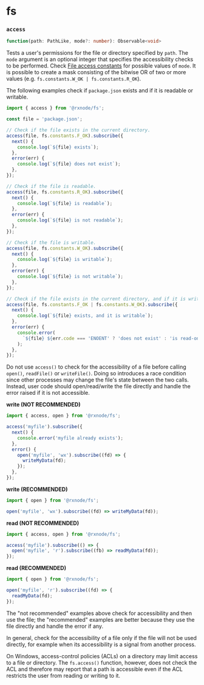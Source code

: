 # fs

### `access`

```typescript
function(path: PathLike, mode?: number): Observable<void>
```

Tests a user's permissions for the file or directory specified by `path`. The `mode` argument is an optional integer that specifies the accessibility checks to be performed. Check [File access constants](https://nodejs.org/docs/latest-v12.x/api/fs.html#fs_file_access_constants) for possible values of `mode`. It is possible to create a mask consisting of the bitwise OR of two or more values \(e.g. `fs.constants.W_OK | fs.constants.R_OK`\).

The following examples check if `package.json` exists and if it is readable or writable.

```typescript
import { access } from '@rxnode/fs';

const file = 'package.json';

// Check if the file exists in the current directory.
access(file, fs.constants.F_OK).subscribe({
  next() {
    console.log(`${file} exists`);
  },
  error(err) {
    console.log(`${file} does not exist`);
  },
});

// Check if the file is readable.
access(file, fs.constants.R_OK).subscribe({
  next() {
    console.log(`${file} is readable`);
  },
  error(err) {
    console.log(`${file} is not readable`);
  },
});

// Check if the file is writable.
access(file, fs.constants.W_OK).subscribe({
  next() {
    console.log(`${file} is writable`);
  },
  error(err) {
    console.log(`${file} is not writable`);
  },
});

// Check if the file exists in the current directory, and if it is writable.
access(file, fs.constants.F_OK | fs.constants.W_OK).subscribe({
  next() {
    console.log(`${file} exists, and it is writable`);
  },
  error(err) {
    console.error(
      `${file} ${err.code === 'ENOENT' ? 'does not exist' : 'is read-only'}`
    );
  },
});
```

Do not use `access()` to check for the accessibility of a file before calling `open()`, `readFile()` or `writeFile()`. Doing so introduces a race condition since other processes may change the file's state between the two calls. Instead, user code should open/read/write the file directly and handle the error raised if it is not accessible.

**write \(NOT RECOMMENDED\)**

```typescript
import { access, open } from '@rxnode/fs';

access('myfile').subscribe({
  next() {
    console.error('myfile already exists');
  },
  error() {
    open('myfile', 'wx').subscribe((fd) => {
      writeMyData(fd);
    });
  },
});
```

**write \(RECOMMENDED\)**

```typescript
import { open } from '@rxnode/fs';

open('myfile', 'wx').subscribe((fd) => writeMyData(fd));
```

**read \(NOT RECOMMENDED\)**

```typescript
import { access, open } from '@rxnode/fs';

access('myfile').subscribe(() => {
  open('myfile', 'r').subscribe((fb) => readMyData(fd));
});
```

**read \(RECOMMENDED\)**

```typescript
import { open } from '@rxnode/fs';

open('myfile', 'r').subscribe((fd) => {
  readMyData(fd);
});
```

The "not recommended" examples above check for accessibility and then use the file; the "recommended" examples are better because they use the file directly and handle the error if any.

In general, check for the accessibility of a file only if the file will not be used directly, for example when its accessibility is a signal from another process.

On Windows, access-control policies \(ACLs\) on a directory may limit access to a file or directory. The `fs.access()` function, however, does not check the ACL and therefore may report that a path is accessible even if the ACL restricts the user from reading or writing to it.

